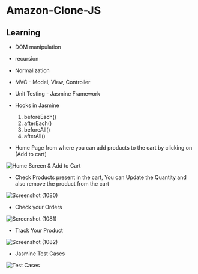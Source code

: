 # Amazon-Clone-JS

## Learning
- DOM manipulation
- recursion
- Normalization
- MVC - Model, View, Controller

- Unit Testing - Jasmine Framework
- Hooks in Jasmine
  1. beforeEach()
  2. afterEach()
  3. beforeAll()
  4. afterAll()

- Home Page from where you can add products to the cart by clicking on (Add to cart)

![Home Screen & Add to Cart](https://github.com/user-attachments/assets/ebcae276-9e02-4d33-8e02-93968035c3cf)

- Check Products present in the cart, You can Update the Quantity and also remove the product from the cart

![Screenshot (1080)](https://github.com/user-attachments/assets/0e9e649f-561e-47b3-abe8-ac1bc47dc1a6)

- Check your Orders

![Screenshot (1081)](https://github.com/user-attachments/assets/dedcda39-41e7-490a-9d3f-ea4d41b13365)

- Track Your Product

![Screenshot (1082)](https://github.com/user-attachments/assets/05b18db4-80af-4153-98c9-1e8007bab36b)

- Jasmine Test Cases
  
![Test Cases](https://github.com/user-attachments/assets/a9648df9-01d6-4e32-aecf-cf3a5b0e7d63)
